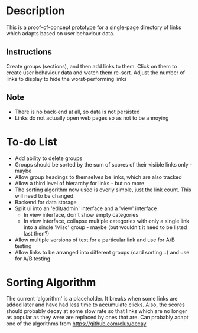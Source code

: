 # Description

This is a proof-of-concept prototype for a single-page directory of links which adapts based on user behaviour data.

## Instructions
Create groups (sections), and then add links to them. Click on them to create user behaviour data and watch them re-sort. Adjust the number of links to display to hide the worst-performing links

## Note
* There is no back-end at all, so data is not persisted
* Links do not actually open web pages so as not to be annoying

# To-do List
* Add ability to delete groups
* Groups should be sorted by the sum of scores of their visible links only - maybe
* Allow group headings to themselves be links, which are also tracked
* Allow a third level of hierarchy for links - but no more
* The sorting algorithm now used is overly simple, just the link count. This will need to be changed.
* Backend for data storage
* Split ui into an 'edit/admin' interface and a 'view' interface
  * In view interface, don't show empty categories
  * In view interface, collapse multiple categories with only a single link into a single 'Misc' group - maybe (but wouldn't it need to be listed last then?)
* Allow multiple versions of text for a particular link and use for A/B testing
* Allow links to be arranged into different groups (card sorting...) and use for A/B testing


# Sorting Algorithm

The current 'algorithm' is a placeholder. It breaks when some links are added later and have had less time to accumulate clicks. Also, the scores should probably decay at some slow rate so that links which are no longer as popular as they were are replaced by ones that are. Can probably adapt one of the algorithms from https://github.com/clux/decay